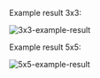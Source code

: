 Example result 3x3:

![3x3-example-result](https://user-images.githubusercontent.com/38757664/195169841-3b650ed4-463b-4479-8a19-84a381682333.png)

Example result 5x5:

![5x5-example-result](https://user-images.githubusercontent.com/38757664/195169853-5aeac8e5-fbf7-40e2-8e2c-65143ec8ab3d.png)
